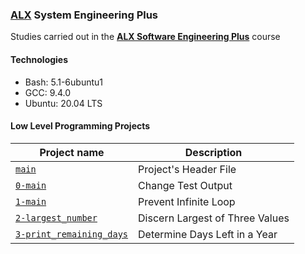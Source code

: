 ### [ALX](https://www.alxafrica.com/) System Engineering Plus

Studies carried out in the **[ALX Software Engineering Plus](https://www.alxafrica.com/software-engineering-plus/)** course

#### Technologies

* Bash:     5.1-6ubuntu1
* GCC:      9.4.0
* Ubuntu:   20.04 LTS

#### Low Level Programming Projects

| Project name | Description |
| ------------ | ----------- |
| [`main`](main.h) | Project's Header File |
| [`0-main`](0-main.c) | Change Test Output |
| [`1-main`](1-main.c) | Prevent Infinite Loop |
| [`2-largest_number`](2-largest_number.c) | Discern Largest of Three Values |
| [`3-print_remaining_days`](3-print_remaining_days.c) | Determine Days Left in a Year |
